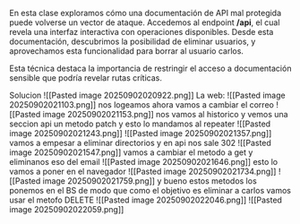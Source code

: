 En esta clase exploramos cómo una documentación de API mal protegida puede volverse un vector de ataque. Accedemos al endpoint **/api**, el cual revela una interfaz interactiva con operaciones disponibles. Desde esta documentación, descubrimos la posibilidad de eliminar usuarios, y aprovechamos esta funcionalidad para borrar al usuario carlos.

Esta técnica destaca la importancia de restringir el acceso a documentación sensible que podría revelar rutas críticas.

Solucion
![[Pasted image 20250902020922.png]]
La web:
![[Pasted image 20250902021103.png]]
nos logeamos ahora vamos a cambiar el correo
![[Pasted image 20250902021153.png]]
nos vamos al historico y vemos una seccion api un metodo patch y esto lo mandamos al repeater
![[Pasted image 20250902021243.png]]
![[Pasted image 20250902021357.png]]
vamos a empesar a eliminar directorios y en api nos sale 302
![[Pasted image 20250902021547.png]]
vamos a cambiar el metodo a get y eliminanos eso del email
![[Pasted image 20250902021646.png]]
esto lo vamos a poner en el navegador
![[Pasted image 20250902021734.png]]
![[Pasted image 20250902021759.png]]
y bueno estos metodos los ponemos en el BS de modo que como el objetivo es eliminar a carlos vamos usar el metofo DELETE
![[Pasted image 20250902022046.png]]
![[Pasted image 20250902022059.png]]



